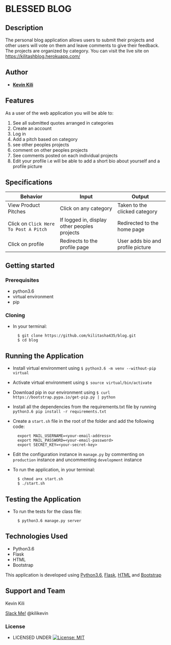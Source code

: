 # BLESSED BLOG


## Description
The personal blog application allows users to submit their projects and other users will vote on them and leave comments to give their feedback. The projects are organized by category. You can visit the live site on https://kilitashblog.herokuapp.com/


## Author


* [**Kevin Kili**](https://github.com/kilitasha435)

## Features


As a user of the web application you will be able to:

1. See all submitted quotes arranged in categories
2. Create an account
3. Log in
4. Add a pitch based on category
5. see other peoples projects
6. comment on other peoples projects
7. See comments posted on each individual projects
8. Edit your profile i.e will be able to add a short bio about yourself and a profile picture

## Specifications
| Behavior            | Input                         | Output                        | 
| ------------------- | ----------------------------- | ----------------------------- |
| View Product Pitches | Click on any category | Taken to the clicked category | Click on `Click Here To Post A Project` | Redirected to the login page | Signs In/ Signs Up |
| Click on `Click Here To Post A Pitch` | If logged in, display other peoples projects | Redirected to the home page  | Redirects to home page |  Click add comment button | Redirects to the comment page | Displays a comment form | Click on Sign Out | Redirects to the home page | Signs user out |
| Click on profile | Redirects to the profile page | User adds bio and profile picture |



## Getting started
### Prerequisites
* python3.6
* virtual environment
* pip

### Cloning
* In your terminal:
        
        $ git clone https://github.com/kilitasha435/blog.git
        $ cd blog

## Running the Application
* Install virtual environment using `$ python3.6 -m venv --without-pip virtual`
* Activate virtual environment using `$ source virtual/bin/activate`
* Download pip in our environment using `$ curl https://bootstrap.pypa.io/get-pip.py | python`
* Install all the dependencies from the requirements.txt file by running `python3.6 pip install -r requirements.txt`
* Create a `start.sh` file in the root of the folder and add the following code:

        export MAIL_USERNAME=<your-email-address>
        export MAIL_PASSWORD=<your-email-password>
        export SECRET_KEY=<your-secret-key>

* Edit the configuration instance in `manage.py` by commenting on `production` instance and uncommenting `development` instance
* To run the application, in your terminal:

        $ chmod a+x start.sh
        $ ./start.sh
        
## Testing the Application
* To run the tests for the class file:

        $ python3.6 manage.py server
        
## Technologies Used
* Python3.6
* Flask
* HTML
* Bootstrap

This application is developed using [Python3.6](https://www.python.org/doc/), [Flask](http://flask.palletsprojects.com/en/1.1.x/), [HTML](https://getbootstrap.com/) and [Bootstrap](https://getbootstrap.com/)


## Support and Team
Kevin Kili


[Slack Me!](https://slack.com/intl/en-ke/)  @kilikevin


### License

* LICENSED UNDER  [![License: MIT](https://img.shields.io/badge/License-MIT-yellow.svg)](license/MIT)
